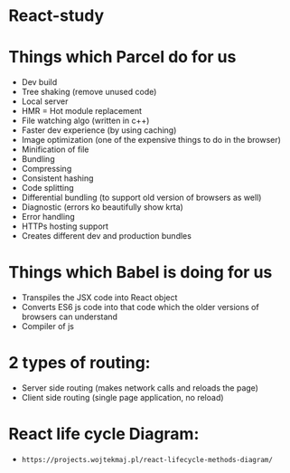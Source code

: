 # React-study

# Things which Parcel do for us 
- Dev build
- Tree shaking (remove unused code)
- Local server
- HMR = Hot module replacement
- File watching algo (written in c++)
- Faster dev experience (by using caching)
- Image optimization (one of the expensive things to do in the browser)
- Minification of file 
- Bundling 
- Compressing
- Consistent hashing
- Code splitting
- Differential bundling (to support old version of browsers as well)
- Diagnostic (errors ko beautifully show krta)
- Error handling
- HTTPs hosting support
- Creates different dev and production bundles

# Things which Babel is doing for us
- Transpiles the JSX code into React object
- Converts ES6 js code into that code which the older versions of browsers can understand
- Compiler of js

# 2 types of routing:
- Server side routing (makes network calls and reloads the page)
- Client side routing (single page application, no reload)

# React life cycle Diagram:
- `https://projects.wojtekmaj.pl/react-lifecycle-methods-diagram/`